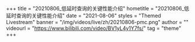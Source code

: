 +++
    title = "20210806_低延时查询的关键性能介绍"
    hometitle = "20210806_低延时查询的关键性能介绍"
    date = "2021-08-06"
    styles = "Themed Livestream"
    banner = "/img/videos/live/zh/20210806-pmc.png"
    author = ""
    videourl = "https://www.bilibili.com/video/BV1yL4y1Y7fs/" 
    tag = "theme"
+++